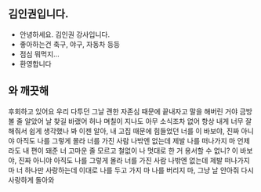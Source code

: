 ## 김인권입니다.
- 안녕하세요. 김인권 강사입니다.
- 좋아하는건 축구, 야구, 자동차 등등
- 점심 뭐먹지...   
- 환영합니다

## 와 깨끗해

후회하고 있어요
우리 다투던 그날
괜한 자존심 때문에
끝내자고 말을 해버린 거야
금방 볼 줄 알았어
날 찾길 바랬어
허나 며칠이 지나도
아무 소식조차 없어
항상 내게 너무 잘해줘서
쉽게 생각했나 봐
이젠 알아, 내 고집 때문에
힘들었던 너를
이 바보야, 진짜 아니야
아직도 나를 그렇게 몰라
너를 가진 사람 나밖엔 없는데
제발 나를 떠나가지 마
언제라도 내 편이 돼준 너
고마운 줄 모르고
철없이 나 멋대로 한 거
용서할 수 없니?
이 바보야, 진짜 아니야
아직도 나를 그렇게 몰라
너를 가진 사람 나밖엔 없는데
제발 떠나가지 마
너 하나만 사랑하는데
이대로 나를 두고 가지 마
나를 버리지 마, 그냥 날 안아줘
다시 사랑하게 돌아와